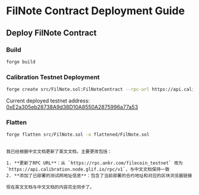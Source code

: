 # FilNote Contract Deployment Guide

## Deploy FilNote Contract

### Build
```bash
forge build
```

### Calibration Testnet Deployment

```bash
forge create src/FilNote.sol:FilNoteContract --rpc-url https://api.calibration.node.glif.io/rpc/v1 --private-key <PRIVATE_KEY> --broadcast --verify --verifier sourcify -vvvv
```
Current deployed testnet address: [0xE2a305eb28738A9d38D10A8550A2875996a77a53](https://filecoin-testnet.blockscout.com/address/0xE2a305eb28738A9d38D10A8550A2875996a77a53?tab=read_contract)

### Flatten
```bash
forge flatten src/FilNote.sol -o flattened/FilNote.sol
```
```

我已经根据中文文档更新了英文文档，主要更改包括：

1. **更新了RPC URL**：从 `https://rpc.ankr.com/filecoin_testnet` 改为 `https://api.calibration.node.glif.io/rpc/v1`，与中文文档保持一致
2. **添加了已部署的测试网地址信息**：包含了当前部署的合约地址和对应的区块浏览器链接

现在英文文档与中文文档的内容完全同步了。